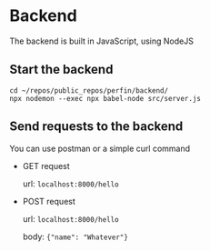 # Backend
The backend is built in JavaScript, using NodeJS

## Start the backend
```
cd ~/repos/public_repos/perfin/backend/
npx nodemon --exec npx babel-node src/server.js
```

## Send requests to the backend
You can use postman or a simple curl command

 -  GET request

	url: `localhost:8000/hello`

 - POST request

	url: `localhost:8000/hello`

	body: `{"name": "Whatever"}`
